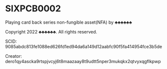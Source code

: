 # SIXPCB0002
Playing card back series non-fungible asset(NFA) by ♣♣♣♣♣♣

Copyright 2022 ♣♣♣♣♣♣. All rights reserved.

SCID: 9085abdc813fe1088ed626fd1ed94da6a149d12aabfc90f5fa414954fce3b5de

Creator: dero1qy4ascka9rtspjvcyj6t8maazaay8t9udtt5nper3mukqkx2qtvyxqgflkpwp
